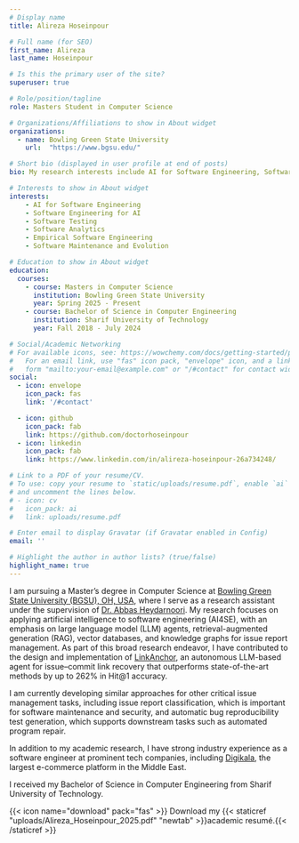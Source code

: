 ```yaml
---
# Display name
title: Alireza Hoseinpour

# Full name (for SEO)
first_name: Alireza
last_name: Hoseinpour

# Is this the primary user of the site?
superuser: true

# Role/position/tagline
role: Masters Student in Computer Science

# Organizations/Affiliations to show in About widget
organizations:
  - name: Bowling Green State University
    url:  "https://www.bgsu.edu/"

# Short bio (displayed in user profile at end of posts)
bio: My research interests include AI for Software Engineering, Software Engineering for AI, Software Maintenance and Evolution, Software Testing, Software Analytics, and Empirical Software Engineering.

# Interests to show in About widget
interests:
    - AI for Software Engineering
    - Software Engineering for AI
    - Software Testing
    - Software Analytics
    - Empirical Software Engineering
    - Software Maintenance and Evolution

# Education to show in About widget
education:
  courses:
    - course: Masters in Computer Science
      institution: Bowling Green State University
      year: Spring 2025 - Present
    - course: Bachelor of Science in Computer Engineering
      institution: Sharif University of Technology
      year: Fall 2018 - July 2024

# Social/Academic Networking
# For available icons, see: https://wowchemy.com/docs/getting-started/page-builder/#icons
#   For an email link, use "fas" icon pack, "envelope" icon, and a link in the
#   form "mailto:your-email@example.com" or "/#contact" for contact widget.
social:
  - icon: envelope
    icon_pack: fas
    link: '/#contact'

  - icon: github
    icon_pack: fab
    link: https://github.com/doctorhoseinpour
  - icon: linkedin
    icon_pack: fab
    link: https://www.linkedin.com/in/alireza-hoseinpour-26a734248/

# Link to a PDF of your resume/CV.
# To use: copy your resume to `static/uploads/resume.pdf`, enable `ai` icons in `params.yaml`,
# and uncomment the lines below.
# - icon: cv
#   icon_pack: ai
#   link: uploads/resume.pdf

# Enter email to display Gravatar (if Gravatar enabled in Config)
email: ''

# Highlight the author in author lists? (true/false)
highlight_name: true
---
```

I am pursuing a Master’s degree in Computer Science at [Bowling Green State University (BGSU), OH, USA](https://www.bgsu.edu/), where I serve as a research assistant under the supervision of [Dr. Abbas Heydarnoori](https://heydarnoori.github.io/). My research focuses on applying artificial intelligence to software engineering (AI4SE), with an emphasis on large language model (LLM) agents, retrieval-augmented generation (RAG), vector databases, and knowledge graphs for issue report management. As part of this broad research endeavor, I have contributed to the design and implementation of [LinkAnchor](https://arxiv.org/abs/2508.12232), an autonomous LLM-based agent for issue–commit link recovery that outperforms state-of-the-art methods by up to 262% in Hit@1 accuracy.

I am currently developing similar approaches for other critical issue management tasks, including issue report classification, which is important for software maintenance and security, and automatic bug reproducibility test generation, which supports downstream tasks such as automated program repair.

In addition to my academic research, I have strong industry experience as a software engineer at prominent tech companies, including [Digikala](https://www.digikala.com/), the largest e-commerce platform in the Middle East.

I received my Bachelor of Science in Computer Engineering from Sharif University of Technology.

{{< icon name="download" pack="fas" >}} Download my {{< staticref "uploads/Alireza_Hoseinpour_2025.pdf" "newtab" >}}academic resumé.{{< /staticref >}}
</br>

